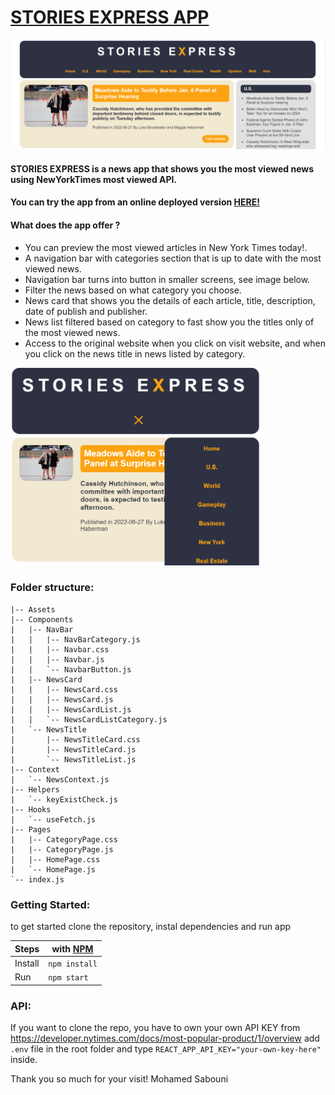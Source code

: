 # [STORIES EXPRESS APP](https://stories-express.netlify.app/)


<img src="App-pics/Full-screen.png">


#### STORIES EXPRESS is a news app that shows you the most viewed news using NewYorkTimes most viewed API.

#### You can try the app from an online deployed version [HERE!](https://stories-express.netlify.app/)

#### What does the app offer ?

- You can preview the most viewed articles in New York Times today!.
- A navigation bar with categories section that is up to date with the most viewed news.
- Navigation bar turns into button in smaller screens, see image below.
- Filter the news based on what category you choose.
- News card that shows you the details of each article, title, description, date of publish and publisher.
- News list filtered based on category to fast show you the titles only of the most viewed news.
- Access to the original website when you click on visit website, and when you click on the news title in news listed by category.

<img src="App-pics/Navigation-bar.png" width="400">

### Folder structure:

```
|-- Assets
|-- Components
|   |-- NavBar
|   |   |-- NavBarCategory.js
|   |   |-- Navbar.css
|   |   |-- Navbar.js
|   |   `-- NavbarButton.js
|   |-- NewsCard
|   |   |-- NewsCard.css
|   |   |-- NewsCard.js
|   |   |-- NewsCardList.js
|   |   `-- NewsCardListCategory.js
|   `-- NewsTitle
|       |-- NewsTitleCard.css
|       |-- NewsTitleCard.js
|       `-- NewsTitleList.js
|-- Context
|   `-- NewsContext.js
|-- Helpers
|   `-- keyExistCheck.js
|-- Hooks
|   `-- useFetch.js
|-- Pages
|   |-- CategoryPage.css
|   |-- CategoryPage.js
|   |-- HomePage.css
|   `-- HomePage.js
`-- index.js
```

### Getting Started:

to get started clone the repository, instal dependencies and run app

| Steps   | with [NPM](https://www.npmjs.com/) |
| ------- | ---------------------------------- |
| Install | `npm install`                      |
| Run     | `npm start`                        |

### API:
If you want to clone the repo, you have to own your own API KEY from https://developer.nytimes.com/docs/most-popular-product/1/overview
add `.env` file in the root folder and type `REACT_APP_API_KEY="your-own-key-here"` inside. 

Thank you so much for your visit! Mohamed Sabouni

